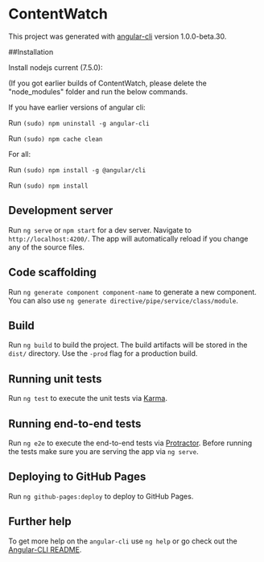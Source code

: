 # ContentWatch

This project was generated with [angular-cli](https://github.com/angular/angular-cli) version 1.0.0-beta.30.

##Installation

Install nodejs current (7.5.0):

(If you got earlier builds of ContentWatch, please delete the "node_modules" folder and run the below commands.

If you have earlier versions of angular cli: 

Run `(sudo) npm uninstall -g angular-cli`

Run `(sudo) npm cache clean`

For all:

Run `(sudo) npm install -g @angular/cli`

Run `(sudo) npm install`

## Development server

Run `ng serve` or `npm start` for a dev server. Navigate to `http://localhost:4200/`. The app will automatically reload if you change any of the source files.

## Code scaffolding

Run `ng generate component component-name` to generate a new component. You can also use `ng generate directive/pipe/service/class/module`.

## Build

Run `ng build` to build the project. The build artifacts will be stored in the `dist/` directory. Use the `-prod` flag for a production build.

## Running unit tests

Run `ng test` to execute the unit tests via [Karma](https://karma-runner.github.io).

## Running end-to-end tests

Run `ng e2e` to execute the end-to-end tests via [Protractor](http://www.protractortest.org/).
Before running the tests make sure you are serving the app via `ng serve`.

## Deploying to GitHub Pages

Run `ng github-pages:deploy` to deploy to GitHub Pages.

## Further help

To get more help on the `angular-cli` use `ng help` or go check out the [Angular-CLI README](https://github.com/angular/angular-cli/blob/master/README.md).
